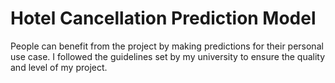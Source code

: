 # Hotel Cancellation Prediction Model
People can benefit from the project by making predictions for their personal use case. I followed the guidelines set by my university to ensure the quality and level of my project. 
